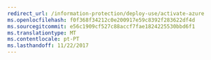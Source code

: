 ```yaml
---
redirect_url: /information-protection/deploy-use/activate-azure
ms.openlocfilehash: f0f368f34212c0e200917e59c8392f283622df4d
ms.sourcegitcommit: e56c1909cf527c88accf7fae1824225530bbd6f1
ms.translationtype: MT
ms.contentlocale: pt-PT
ms.lasthandoff: 11/22/2017
---
```

